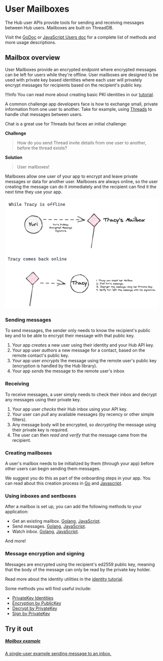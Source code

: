 # User Mailboxes

The Hub user APIs provide tools for sending and receiving messages between Hub users. Mailboxes are built on ThreadDB.

Visit the [GoDoc](https://pkg.go.dev/github.com/textileio/textile/mail/local?tab=doc) or [JavaScript Users doc](https://textileio.github.io/js-textile/docs/hub.users) for a complete list of methods and more usage descriptions.

## Mailbox overview

User Mailboxes provide an encrypted endpoint where encrypted messages can be left for users while they're offline. User mailboxes are designed to be used with private key based identities where each user will privately encrypt messages for recipients based on the recipient's public key.

!!!info
You can read more about creating basic PKI identities in our [tutorial](./../tutorials/hub/pki-identities.md).

A common challenge app developers face is how to exchange small, private information from one user to another. Take for example, using [Threads](../threads/index.md) to handle chat messages between users.

Chat is a great use for Threads but faces an initial challenge:

**Challenge**

> How do you send Thread invite details from one user to another, before the thread exists?

**Solution**

> User mailboxes!

Mailboxes allow one user of your app to encrypt and leave private messages or data for another user. Mailboxes are always online, so the user creating the message can do it immediately and the recipient can find it the next time they use your app.

![](../images/users/mailbox.png)

### Sending messages

To send messages, the sender only needs to know the recipient's public key and to be able to encrypt their message with that public key.

1. Your app _creates_ a new user using their identity and your Hub API key.
2. Your app user _authors_ a new message for a contact, based on the remote contact's public key.
3. Your app user _encrypts_ the message using the remote user's public key (encryption is handled by the Hub library).
4. Your app _sends_ the message to the remote user's inbox

### Receiving

To receive messages, a user simply needs to check their inbox and decrypt any messages using their private key.

1. Your app user _checks_ their Hub inbox using your API key.
2. Your user can _pull_ any available messages (by recency or other simple filters).
3. Any message body will be encrypted, so _decrypting_ the message using their private key is required.
4. The user can then _read and verify_ that the message came from the recipient.

### Creating mailboxes

A user's mailbox needs to be initialized by them (through your app) before other users can begin sending them messages.

We suggest you do this as part of the onboarding steps in your app. You can read about this creation process in [Go](https://github.com/textileio/textile#creating-a-mailbox) and [Javascript](https://textileio.github.io/js-textile/docs/hub.users).

### Using inboxes and sentboxes

After a mailbox is set up, you can add the following methods to your application:

-   Get an existing mailbox. [Golang](https://github.com/textileio/textile#getting-an-existing-mailbox), [JavaScript](https://textileio.github.io/js-textile/docs/hub.users.getmailboxid).
-   Send messages. [Golang](https://github.com/textileio/textile#sending-a-message), [JavaScript](https://textileio.github.io/js-textile/docs/hub.users.sendmessage).
-   Watch inbox. [Golang](https://github.com/textileio/textile#watching-for-new-messages), [JavaScript](https://textileio.github.io/js-textile/docs/hub.users.watchinbox).

And more!

### Message encryption and signing

Messages are encrypted using the recipient's ed2559 public key, meaning that the body of the message can only be read by the private key holder.

Read more about the identity utilities in the [identity tutorial](../tutorials/hub/pki-identities.md).

Some methods you will find useful include:

-   [PrivateKey Identities](https://textileio.github.io/js-textile/docs/hub.privatekey)
-   [Encryption by PublicKey](https://textileio.github.io/js-textile/docs/hub.publickey.encrypt)
-   [Decrypt by PrivateKey](https://textileio.github.io/js-textile/docs/hub.privatekey.decrypt)
-   [Sign by PrivateKey](https://textileio.github.io/js-textile/docs/hub.privatekey.sign)

## Try it out

<div class="txtl-options half">
  <a href="https://github.com/textileio/js-examples/tree/master/user-mailbox-setup" class="box" target="_blank">
    <h5>Mailbox example</h5>
    <p>A single-user example sending message to an inbox.</p>
  </a>
</div>
